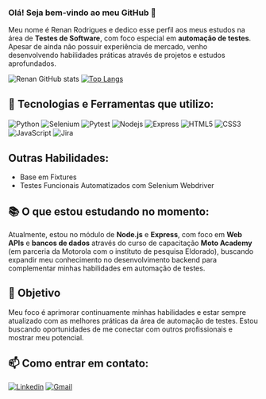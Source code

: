 ### Olá! Seja bem-vindo ao meu GitHub 🤘

Meu nome é Renan Rodrigues e dedico esse perfil aos meus estudos na área de **Testes de Software**, com foco especial em **automação de testes**. Apesar de ainda não possuir experiência de mercado, venho desenvolvendo habilidades práticas através de projetos e estudos aprofundados.

![Renan GitHub stats](https://github-readme-stats.vercel.app/api?username=reerod&show_icons=true&theme=dark)
[![Top Langs](https://github-readme-stats.vercel.app/api/top-langs/?username=reerod)](https://github.com/reerod/github-readme-stats)


## 🔧 Tecnologias e Ferramentas que utilizo:

<div>
    <img align="center" alt="Python" src="https://img.shields.io/badge/Python-14354C?style=for-the-badge&logo=python&logoColor=white"/>
    <img align="center" alt="Selenium" src="https://img.shields.io/badge/-SELENIUM-43B02A?style=for-the-badge&logo=selenium&logoColor=white"/>
    <img align="center" alt="Pytest" src="https://img.shields.io/badge/-PYTEST-0A9EDC?style=for-the-badge&logo=pytest&logoColor=white"/>
    <img align="center" alt="Nodejs" src="https://img.shields.io/badge/-NODE.JS-5FA04E?style=for-the-badge&logo=nodedotjs&logoColor=white"/>
    <img align="center" alt="Express" src="https://img.shields.io/badge/Express.js-404D59?style=for-the-badge&logo=express"/>
    <img align="center" alt="HTML5" src="https://img.shields.io/badge/HTML5-E34F26?style=for-the-badge&logo=html5&logoColor=white"/>
    <img align="center" alt="CSS3" src="https://img.shields.io/badge/CSS3-1572B6?style=for-the-badge&logo=css3&logoColor=white"/>
    <img align="center" alt="JavaScript" src="https://img.shields.io/badge/JavaScript-F7DF1E?style=for-the-badge&logo=javascript&logoColor=black"/>
    <img align="center" alt="Jira" src="https://img.shields.io/badge/Jira-0052CC?style=for-the-badge&logo=Jira&logoColor=white"/>
</div>



## Outras Habilidades:
  - Base em Fixtures
  - Testes Funcionais Automatizados com Selenium Webdriver


## 📚 O que estou estudando no momento:
Atualmente, estou no módulo de **Node.js** e **Express**, com foco em **Web APIs** e **bancos de dados** através do curso de capacitação **Moto Academy** (em parceria da Motorola com o instituto de pesquisa Eldorado), buscando expandir meu conhecimento no desenvolvimento backend para complementar minhas habilidades em automação de testes.

## 🚀 Objetivo

Meu foco é aprimorar continuamente minhas habilidades e estar sempre atualizado com as melhores práticas da área de automação de testes. Estou buscando oportunidades de me conectar com outros profissionais e mostrar meu potencial.

## 📫 Como entrar em contato:
[![Linkedin](https://img.shields.io/badge/LinkedIn-0077B5?style=for-the-badge&logo=linkedin&logoColor=white)](https://www.linkedin.com/in/rerod/)
[![Gmail](https://img.shields.io/badge/Gmail-D14836?style=for-the-badge&logo=gmail&logoColor=white)](renan071199@gmail.com)
